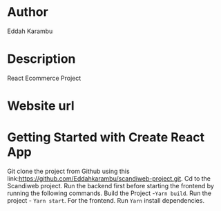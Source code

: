 # Author
Eddah Karambu

# Description
React Ecommerce Project

# Website url



# Getting Started with Create React App
Git clone the project from Github using  this link:https://github.com/Eddahkarambu/scandiweb-project.git.
Cd to the Scandiweb project.
Run the backend first before starting the frontend by running the following commands.
    Build the Project -`Yarn build`.
     Run the project - `Yarn start`.
For the frontend.
 Run `Yarn` install dependencies.
